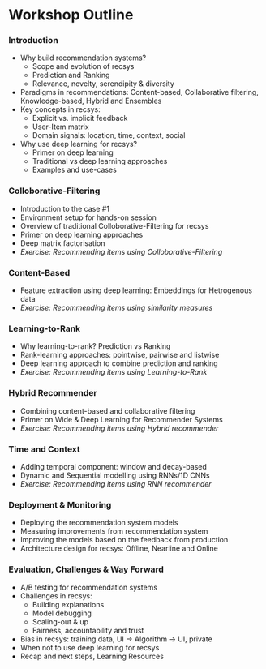 # Workshop Outline

### Introduction
- Why build recommendation systems? 
    - Scope and evolution of recsys
    - Prediction and Ranking
    - Relevance, novelty, serendipity & diversity
- Paradigms in recommendations: Content-based, Collaborative filtering, Knowledge-based, Hybrid and Ensembles
- Key concepts in recsys: 
  - Explicit vs. implicit feedback
  - User-Item matrix
  - Domain signals: location, time, context, social
- Why use deep learning for recsys?
    - Primer on deep learning
    - Traditional vs deep learning approaches
    - Examples and use-cases

### Colloborative-Filtering
- Introduction to the case #1
- Environment setup for hands-on session
- Overview of traditional Colloborative-Filtering for recsys
- Primer on deep learning approaches
- Deep matrix factorisation
- *Exercise: Recommending items using Colloborative-Filtering*

### Content-Based 
- Feature extraction using deep learning: Embeddings for Hetrogenous data
- *Exercise: Recommending items using similarity measures*

### Learning-to-Rank
- Why learning-to-rank? Prediction vs Ranking
- Rank-learning approaches: pointwise, pairwise and listwise
- Deep learning approach to combine prediction and ranking
- *Exercise: Recommending items using Learning-to-Rank*

### Hybrid Recommender
- Combining content-based and collaborative filtering
- Primer on Wide & Deep Learning for Recommender Systems
- *Exercise: Recommending items using Hybrid recommender*

### Time and Context
- Adding temporal component: window and decay-based
- Dynamic and Sequential modelling using RNNs/1D CNNs
- *Exercise: Recommending items using RNN recommender*

### Deployment & Monitoring
- Deploying the recommendation system models
- Measuring improvements from recommendation system
- Improving the models based on the feedback from production
- Architecture design for recsys: Offline, Nearline and Online 

### Evaluation, Challenges & Way Forward
- A/B testing for recommendation systems
- Challenges in recsys: 
  - Building explanations
  - Model debugging
  - Scaling-out & up
  - Fairness, accountability and trust
- Bias in recsys: training data, UI → Algorithm → UI, private
- When not to use deep learning for recsys
- Recap and next steps, Learning Resources
